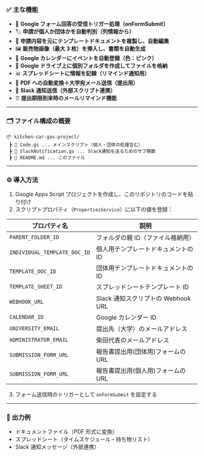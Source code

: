 ### ✅ 主な機能

- 📑 **Google フォーム回答の受信トリガー処理（onFormSubmit）**
- 🏷️ **申請が個人か団体かを自動判別（列情報から）**
- 📝 **申請内容を元にテンプレートドキュメントを複製し、自動編集**
- 🖼️ **販売物画像（最大 3 枚）を挿入し、書類を自動生成**
- 📅 **Google カレンダーにイベントを自動登録（色：ピンク）**
- 📁 **Google ドライブ上に個別フォルダを作成してファイルを格納**
- 📊 **スプレッドシートに情報を記録（リマインド通知用）**
- 📎 **PDF への自動変換＋大学宛メール送信（提出用）**
- 🔔 **Slack 通知送信（外部スクリプト連携）**
- ⏰ **提出期限到来時のメールリマインド機能**

---

### 🗂️ ファイル構成の概要

```text
📦 kitchen-car-gas-project/
 ┣ 📄 Code.gs ... メインスクリプト（個人・団体の処理含む）
 ┣ 📄 SlackNotification.gs ... Slack通知を送るためのサブ関数
 ┣ 📄 README.md ... このファイル
```

---

### ⚙️ 導入方法

1. Google Apps Script プロジェクトを作成し、このリポジトリのコードを貼り付け
2. スクリプトプロパティ（`PropertiesService`）に以下の値を登録：

| プロパティ名                 | 説明                                |
| ---------------------------- | ----------------------------------- |
| `PARENT_FOLDER_ID`           | フォルダの親 ID（ファイル格納用）   |
| `INDIVIDUAL_TEMPLATE_DOC_ID` | 個人用テンプレートドキュメントの ID |
| `TEMPLATE_DOC_ID`            | 団体用テンプレートドキュメントの ID |
| `TEMPLATE_SHEET_ID`          | スプレッドシートテンプレート ID     |
| `WEBHOOK_URL`                | Slack 通知スクリプトの Webhook URL  |
| `CALENDAR_ID`                | Google カレンダー ID                |
| `UNIVERSITY_EMAIL`           | 提出先（大学）のメールアドレス      |
| `ADMINISTRATOR_EMAIL`        | 柴田代表のメールアドレス            |
| `SUBMISSION_FORM_URL`        | 報告書提出用(団体用)フォームの URL  |
| `SUBMISSION_FORM_URL`        | 報告書提出用(個人用)フォームの URL  |

3. フォーム送信時のトリガーとして `onFormSubmit` を設定する

---

### 📸 出力例

- ドキュメントファイル（PDF 形式に変換）
- スプレッドシート（タイムスケジュール・持ち物リスト）
- Slack 通知メッセージ（外部連携）
